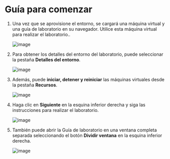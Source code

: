 # Guía para comenzar

1. Una vez que se aprovisione el entorno, se cargará una máquina virtual y una guía de laboratorio en su navegador. Utilice esta máquina virtual para realizar el laboratorio..

    ![image](../media/lab02-gs1.png)
    
2. Para obtener los detalles del entorno del laboratorio, puede seleccionar la pestaña **Detalles del entorno**.

    ![image](../media/lab02-gs2.png)

3. Además, puede **iniciar, detener y reiniciar** las máquinas virtuales desde la pestaña **Recursos**.
    
    ![image](../media/lab02-gs3.png)
    
4. Haga clic en **Siguiente** en la esquina inferior derecha y siga las instrucciones para realizar el laboratorio.

    ![image](../media/lab01-gs4.png)
    
5. También puede abrir la Guía de laboratorio en una ventana completa separada seleccionando el botón **Dividir ventana** en la esquina inferior derecha.

    ![image](../media/lab02-gs5.png)
    
